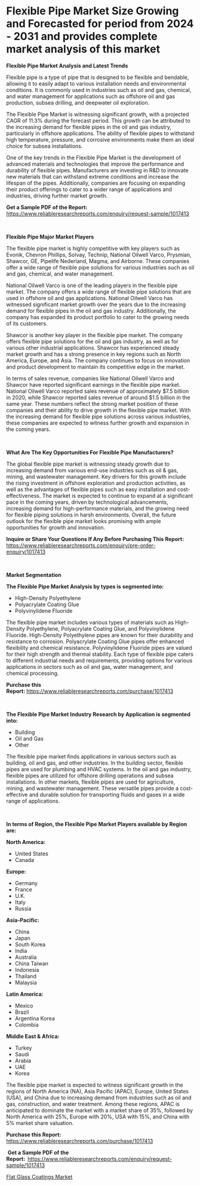 <p><h1>Flexible Pipe Market Size Growing and Forecasted for period from 2024 - 2031 and provides complete market analysis of this market</h1></p><p><strong>Flexible Pipe Market Analysis and Latest Trends</strong></p>
<p><p>Flexible pipe is a type of pipe that is designed to be flexible and bendable, allowing it to easily adapt to various installation needs and environmental conditions. It is commonly used in industries such as oil and gas, chemical, and water management for applications such as offshore oil and gas production, subsea drilling, and deepwater oil exploration.</p><p>The Flexible Pipe Market is witnessing significant growth, with a projected CAGR of 11.3% during the forecast period. This growth can be attributed to the increasing demand for flexible pipes in the oil and gas industry, particularly in offshore applications. The ability of flexible pipes to withstand high temperature, pressure, and corrosive environments make them an ideal choice for subsea installations.</p><p>One of the key trends in the Flexible Pipe Market is the development of advanced materials and technologies that improve the performance and durability of flexible pipes. Manufacturers are investing in R&D to innovate new materials that can withstand extreme conditions and increase the lifespan of the pipes. Additionally, companies are focusing on expanding their product offerings to cater to a wider range of applications and industries, driving further market growth.</p></p>
<p><strong>Get a Sample PDF of the Report:&nbsp;</strong> <a href="https://www.reliableresearchreports.com/enquiry/request-sample/1017413">https://www.reliableresearchreports.com/enquiry/request-sample/1017413</a></p>
<p>&nbsp;</p>
<p><strong>Flexible Pipe Major Market Players</strong></p>
<p><p>The flexible pipe market is highly competitive with key players such as Evonik, Chevron Phillips, Solvay, Technip, National Oilwell Varco, Prysmian, Shawcor, GE, Pipelife Nederland, Magma, and Airborne. These companies offer a wide range of flexible pipe solutions for various industries such as oil and gas, chemical, and water management.</p><p>National Oilwell Varco is one of the leading players in the flexible pipe market. The company offers a wide range of flexible pipe solutions that are used in offshore oil and gas applications. National Oilwell Varco has witnessed significant market growth over the years due to the increasing demand for flexible pipes in the oil and gas industry. Additionally, the company has expanded its product portfolio to cater to the growing needs of its customers.</p><p>Shawcor is another key player in the flexible pipe market. The company offers flexible pipe solutions for the oil and gas industry, as well as for various other industrial applications. Shawcor has experienced steady market growth and has a strong presence in key regions such as North America, Europe, and Asia. The company continues to focus on innovation and product development to maintain its competitive edge in the market.</p><p>In terms of sales revenue, companies like National Oilwell Varco and Shawcor have reported significant earnings in the flexible pipe market. National Oilwell Varco reported sales revenue of approximately $7.5 billion in 2020, while Shawcor reported sales revenue of around $1.5 billion in the same year. These numbers reflect the strong market position of these companies and their ability to drive growth in the flexible pipe market. With the increasing demand for flexible pipe solutions across various industries, these companies are expected to witness further growth and expansion in the coming years.</p></p>
<p>&nbsp;</p>
<p><strong>What Are The Key Opportunities For Flexible Pipe Manufacturers?</strong></p>
<p><p>The global flexible pipe market is witnessing steady growth due to increasing demand from various end-use industries such as oil & gas, mining, and wastewater management. Key drivers for this growth include the rising investment in offshore exploration and production activities, as well as the advantages of flexible pipes such as easy installation and cost-effectiveness. The market is expected to continue to expand at a significant pace in the coming years, driven by technological advancements, increasing demand for high-performance materials, and the growing need for flexible piping solutions in harsh environments. Overall, the future outlook for the flexible pipe market looks promising with ample opportunities for growth and innovation.</p></p>
<p><strong>Inquire or Share Your Questions If Any Before Purchasing This Report:</strong> <a href="https://www.reliableresearchreports.com/enquiry/pre-order-enquiry/1017413">https://www.reliableresearchreports.com/enquiry/pre-order-enquiry/1017413</a></p>
<p>&nbsp;</p>
<p><strong>Market Segmentation</strong></p>
<p><strong>The Flexible Pipe Market Analysis by types is segmented into:</strong></p>
<p><ul><li>High-Density Polyethylene</li><li>Polyacrylate Coating Glue</li><li>Polyvinylidene Fluoride</li></ul></p>
<p><p>The flexible pipe market includes various types of materials such as High-Density Polyethylene, Polyacrylate Coating Glue, and Polyvinylidene Fluoride. High-Density Polyethylene pipes are known for their durability and resistance to corrosion. Polyacrylate Coating Glue pipes offer enhanced flexibility and chemical resistance. Polyvinylidene Fluoride pipes are valued for their high strength and thermal stability. Each type of flexible pipe caters to different industrial needs and requirements, providing options for various applications in sectors such as oil and gas, water management, and chemical processing.</p></p>
<p><strong>Purchase this Report:&nbsp;</strong><a href="https://www.reliableresearchreports.com/purchase/1017413">https://www.reliableresearchreports.com/purchase/1017413</a></p>
<p>&nbsp;</p>
<p><strong>The Flexible Pipe Market Industry Research by Application is segmented into:</strong></p>
<p><ul><li>Building</li><li>Oil and Gas</li><li>Other</li></ul></p>
<p><p>The flexible pipe market finds applications in various sectors such as building, oil and gas, and other industries. In the building sector, flexible pipes are used for plumbing and HVAC systems. In the oil and gas industry, flexible pipes are utilized for offshore drilling operations and subsea installations. In other markets, flexible pipes are used for agriculture, mining, and wastewater management. These versatile pipes provide a cost-effective and durable solution for transporting fluids and gases in a wide range of applications.</p></p>
<p>&nbsp;</p>
<p><strong>In terms of Region, the Flexible Pipe Market Players available by Region are:</strong></p>
<p>
    <p> <strong> North America: </strong>
        <ul>
            <li>United States</li>
            <li>Canada</li>
        </ul>
        </p> 
    <p> <strong> Europe: </strong>
        <ul>
            <li>Germany</li>
            <li>France</li>
            <li>U.K.</li>
            <li>Italy</li>
            <li>Russia</li>
        </ul>
        </p> 
    <p> <strong> Asia-Pacific: </strong>
        <ul>
            <li>China</li>
            <li>Japan</li>
            <li>South Korea</li>
            <li>India</li>
            <li>Australia</li>
            <li>China Taiwan</li>
            <li>Indonesia</li>
            <li>Thailand</li>
            <li>Malaysia</li>
        </ul>
        </p> 
    <p> <strong> Latin America: </strong>
        <ul>
            <li>Mexico</li>
            <li>Brazil</li>
            <li>Argentina Korea</li>
            <li>Colombia</li>
        </ul>
        </p> 
    <p> <strong> Middle East & Africa: </strong>
        <ul>
            <li>Turkey</li>
            <li>Saudi</li>
            <li>Arabia</li>
            <li>UAE</li>
            <li>Korea</li>
        </ul>
    </p>
    </p>
<p><p>The flexible pipe market is expected to witness significant growth in the regions of North America (NA), Asia Pacific (APAC), Europe, United States (USA), and China due to increasing demand from industries such as oil and gas, construction, and water treatment. Among these regions, APAC is anticipated to dominate the market with a market share of 35%, followed by North America with 25%, Europe with 20%, USA with 15%, and China with 5% market share valuation.</p></p>
<p><strong>Purchase this Report: </strong><a href="https://www.reliableresearchreports.com/purchase/1017413">https://www.reliableresearchreports.com/purchase/1017413</a></p>
<p>&nbsp;<strong>Get a Sample PDF of the Report:&nbsp;&nbsp;</strong><a href="https://www.reliableresearchreports.com/enquiry/request-sample/1017413">https://www.reliableresearchreports.com/enquiry/request-sample/1017413</a></p>
<p><strong></strong></p>
<p><p><a href="https://github.com/RickHolmes3/Market-Research-Report-List-3/blob/main/flat-glass-coatings-market.md">Flat Glass Coatings Market</a></p></p>